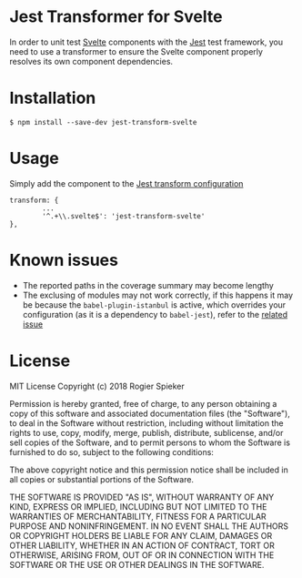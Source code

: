 # Jest Transformer for Svelte
In order to unit test [Svelte](https://svelte.technology) components with the [Jest](https://jestjs.io) test framework, you need to use a transformer to ensure the Svelte component properly resolves its own component dependencies.

# Installation
```
$ npm install --save-dev jest-transform-svelte
```

# Usage
Simply add the component to the [Jest transform configuration](https://jestjs.io/docs/en/configuration#transform-object-string-string)

```
transform: {
		...
		'^.+\\.svelte$': 'jest-transform-svelte'
},
```

# Known issues

- The reported paths in the coverage summary may become lengthy
- The exclusing of modules may not work correctly, if this happens it may be because the `babel-plugin-istanbul` is active, which overrides your configuration (as it is a dependency to `babel-jest`), refer to the [related issue](https://jestjs.io/docs/en/troubleshooting#coveragepathignorepatterns-seems-to-not-have-any-effect)


# License

MIT License Copyright (c) 2018 Rogier Spieker

Permission is hereby granted, free of charge, to any person obtaining a copy of this software and associated documentation files (the "Software"), to deal in the Software without restriction, including without limitation the rights to use, copy, modify, merge, publish, distribute, sublicense, and/or sell copies of the Software, and to permit persons to whom the Software is furnished to do so, subject to the following conditions:

The above copyright notice and this permission notice shall be included in all copies or substantial portions of the Software.

THE SOFTWARE IS PROVIDED "AS IS", WITHOUT WARRANTY OF ANY KIND, EXPRESS OR IMPLIED, INCLUDING BUT NOT LIMITED TO THE WARRANTIES OF MERCHANTABILITY, FITNESS FOR A PARTICULAR PURPOSE AND NONINFRINGEMENT. IN NO EVENT SHALL THE AUTHORS OR COPYRIGHT HOLDERS BE LIABLE FOR ANY CLAIM, DAMAGES OR OTHER LIABILITY, WHETHER IN AN ACTION OF CONTRACT, TORT OR OTHERWISE, ARISING FROM, OUT OF OR IN CONNECTION WITH THE SOFTWARE OR THE USE OR OTHER DEALINGS IN THE SOFTWARE.
